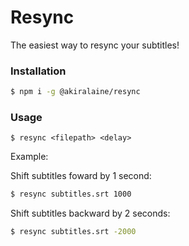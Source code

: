 # Resync

The easiest way to resync your subtitles!

### Installation
```bash
$ npm i -g @akiralaine/resync
```

### Usage
```
$ resync <filepath> <delay>
```

Example:

Shift subtitles foward by 1 second:
```bash
$ resync subtitles.srt 1000
```

Shift subtitles backward by 2 seconds:
```bash
$ resync subtitles.srt -2000
```

